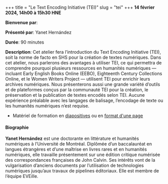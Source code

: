 +++
title = "Le Text Encoding Initiative (TEI)"
slug = "tei"
+++
**14 février 2024, 14h00 à 15h30 HNE**

**Bienvenue par**: 

**Présenté par**: Yanet Hernández

**Durée**: 90 minutes

**Description**:
Cet atelier fera l’introduction du Text Encoding Initiative (TEI),
soit la norme de facto en SHS pour la création de textes numériques.
Dans cet atelier, nous parlerons des avantages à utiliser TEI, ce qui permettra
de comprendre pourquoi plusieurs ressources en humanités numériques — incluant
Early English Books Online (EEBO), Eighteenth Century Collections Online, et le
Women Writers Project — utilisent TEI pour enrichir leurs archives numériques.
Nous présenterons aussi une grande variété d’outils et de
plateformes conçus par la communauté TEI pour la création,
le préservation et la publication de textes encodés selon TEI.
Aucune expérience préalable avec les langages de balisage,
l’encodage de texte ou les humanités numériques n’est requise.

* Matériel de formation en [diapositives](/tei_slides_fr.html)
  ou en [format d'une page](https://demo.hedgedoc.org/s/d8l4pnLZN#)

#### Biographie

**Yanet Hernández** est une doctorante en littérature
et humanités numériques à l’Université de Montréal.
Diplômée d’un baccalauréat en langues étrangères et d’une maîtrise en livres
rares et en humanités numériques, elle travaille présentement sur une
édition critique numérisée des correspondances françaises de John Calvin.
Ses intérêts vont de la vulgarisation d’anciens documents par l’utilisation
de technologies numériques jusqu’aux travaux de pipelines éditoriaux.
Elle est membre de l’équipe EVEille.
